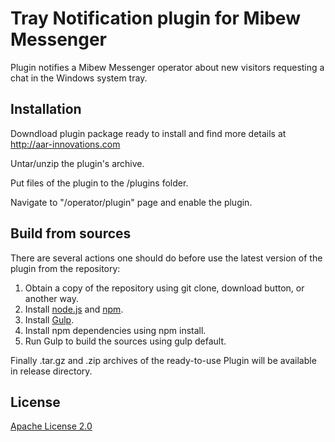 # Tray Notification plugin for Mibew Messenger

Plugin notifies a Mibew Messenger operator about new visitors requesting a chat in the Windows system tray.

<h2>Installation</h2>

Downdload plugin package ready to install and find more details at <a href="http://aar-innovations.com">http://aar-innovations.com</a>

Untar/unzip the plugin's archive.

Put files of the plugin to the <Mibew root>/plugins folder.

Navigate to "<Mibew Base URL>/operator/plugin" page and enable the plugin.


<h2>Build from sources</h2>

There are several actions one should do before use the latest version of the plugin from the repository:
<ol>
<li>Obtain a copy of the repository using git clone, download button, or another way.</li>
<li>Install <a href="http://nodejs.org/">node.js</a> and <a href="https://www.npmjs.org/">npm</a>.</li>
<li>Install <a href="http://gulpjs.com/">Gulp</a>.</li>
<li>Install npm dependencies using npm install.</li>
<li>Run Gulp to build the sources using gulp default.</li>
</ol>
Finally .tar.gz and .zip archives of the ready-to-use Plugin will be available in release directory.

<h2>License</h2>
<a href="http://www.apache.org/licenses/LICENSE-2.0.html">Apache License 2.0</a>

